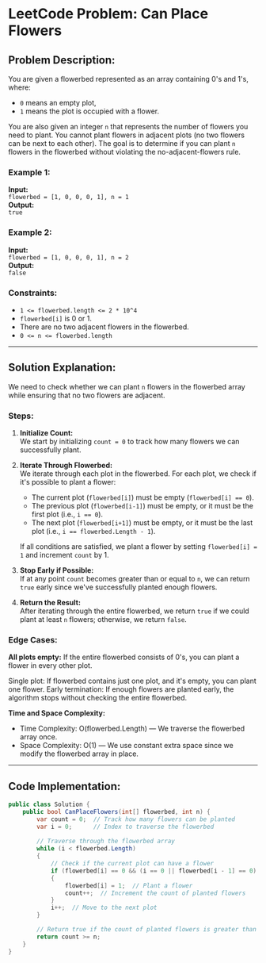 # LeetCode Problem: Can Place Flowers

## Problem Description:

You are given a flowerbed represented as an array containing 0's and 1's, where:

- `0` means an empty plot,
- `1` means the plot is occupied with a flower.

You are also given an integer `n` that represents the number of flowers you need to plant. You cannot plant flowers in
adjacent plots (no two flowers can be next to each other). The goal is to determine if you can plant `n` flowers in the
flowerbed without violating the no-adjacent-flowers rule.

### Example 1:

**Input:**  
`flowerbed = [1, 0, 0, 0, 1], n = 1`  
**Output:**  
`true`

### Example 2:

**Input:**  
`flowerbed = [1, 0, 0, 0, 1], n = 2`  
**Output:**  
`false`

### Constraints:

- `1 <= flowerbed.length <= 2 * 10^4`
- `flowerbed[i]` is 0 or 1.
- There are no two adjacent flowers in the flowerbed.
- `0 <= n <= flowerbed.length`

---

## Solution Explanation:

We need to check whether we can plant `n` flowers in the flowerbed array while ensuring that no two flowers are
adjacent.

### Steps:

1. **Initialize Count:**  
   We start by initializing `count = 0` to track how many flowers we can successfully plant.

2. **Iterate Through Flowerbed:**  
   We iterate through each plot in the flowerbed. For each plot, we check if it's possible to plant a flower:
    - The current plot (`flowerbed[i]`) must be empty (`flowerbed[i] == 0`).
    - The previous plot (`flowerbed[i-1]`) must be empty, or it must be the first plot (i.e., `i == 0`).
    - The next plot (`flowerbed[i+1]`) must be empty, or it must be the last plot (i.e., `i == flowerbed.Length - 1`).

   If all conditions are satisfied, we plant a flower by setting `flowerbed[i] = 1` and increment `count` by 1.

3. **Stop Early if Possible:**  
   If at any point `count` becomes greater than or equal to `n`, we can return `true` early since we've successfully
   planted enough flowers.

4. **Return the Result:**  
   After iterating through the entire flowerbed, we return `true` if we could plant at least `n` flowers; otherwise, we
   return `false`.

### Edge Cases:

**All plots empty:** If the entire flowerbed consists of 0's, you can plant a flower in every other plot.

Single plot: If flowerbed contains just one plot, and it's empty, you can plant one flower.
Early termination: If enough flowers are planted early, the algorithm stops without checking the entire flowerbed.

**Time and Space Complexity:**

- Time Complexity: O(flowerbed.Length) — We traverse the flowerbed array once.
- Space Complexity: O(1) — We use constant extra space since we modify the flowerbed array in place.

---

## Code Implementation:

```csharp
public class Solution {
    public bool CanPlaceFlowers(int[] flowerbed, int n) {
        var count = 0;  // Track how many flowers can be planted
        var i = 0;      // Index to traverse the flowerbed
        
        // Traverse through the flowerbed array
        while (i < flowerbed.Length)
        {
            // Check if the current plot can have a flower
            if (flowerbed[i] == 0 && (i == 0 || flowerbed[i - 1] == 0) && (i == flowerbed.Length - 1 || flowerbed[i + 1] == 0))
            {
                flowerbed[i] = 1;  // Plant a flower
                count++;  // Increment the count of planted flowers
            }
            i++;  // Move to the next plot
        }

        // Return true if the count of planted flowers is greater than or equal to n
        return count >= n;
    }
}

  
